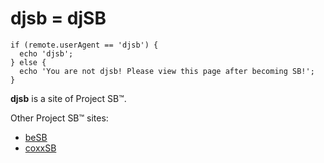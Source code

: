 # djsb = djSB

```
if (remote.userAgent == 'djsb') {  
  echo 'djsb';  
} else {  
  echo 'You are not djsb! Please view this page after becoming SB!';  
}  
```

**djsb** is a site of Project SB™.

Other Project SB™ sites:
- [beSB](http://besb66.com)
- [coxxSB](http://coxxsb.com)
